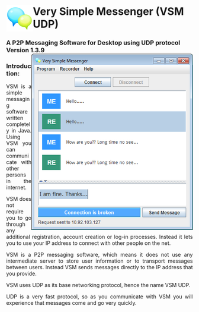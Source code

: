<h1>
<img src = "/resources/app-003.png" al="Icon" align="left">
Very Simple Messenger (VSM UDP)
</h1>
<h3>
A P2P Messaging Software for Desktop using UDP protocol<br>
Version 1.3.9<br>
<img src = "/screen_shot/s6.png" al="VSM UDP Main Window" align="right">
</h3>

<h3>Introduction:</h3>
<p align="justify">VSM is a simple messaging software written completely in Java.
Using VSM you can communicate with other persons in the internet.</p>
<p align="justify">VSM does not require you to go through any additional registration, account creation or log-in processes.
Instead it lets you to use your IP address to connect with other people on the net.</p>
<p align="justify">VSM is a P2P messaging software, which means it does not use any intermediate server
to store user information or to transport messages between users.
Instead VSM sends messages directly to the IP address that you provide.</p>
<p align="justify">VSM uses UDP as its base networking protocol, hence the name VSM UDP.</p>
<p align="justify">UDP is a very fast protocol, so as you communicate with VSM
you will experience that messages come and go very quickly.</p>

